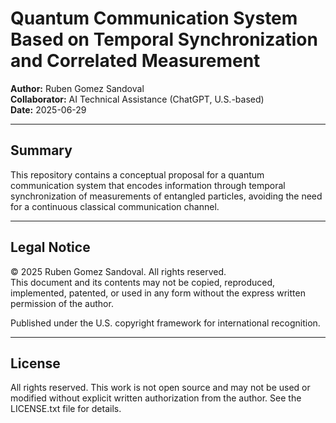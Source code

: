 # Quantum Communication System Based on Temporal Synchronization and Correlated Measurement

**Author:** Ruben Gomez Sandoval  
**Collaborator:** AI Technical Assistance (ChatGPT, U.S.-based)  
**Date:** 2025-06-29

---

## Summary

This repository contains a conceptual proposal for a quantum communication system that encodes information through temporal synchronization of measurements of entangled particles, avoiding the need for a continuous classical communication channel.

---

## Legal Notice

© 2025 Ruben Gomez Sandoval. All rights reserved.  
This document and its contents may not be copied, reproduced, implemented, patented, or used in any form without the express written permission of the author.

Published under the U.S. copyright framework for international recognition.

---

## License

All rights reserved. This work is not open source and may not be used or modified without explicit written authorization from the author. See the LICENSE.txt file for details.
